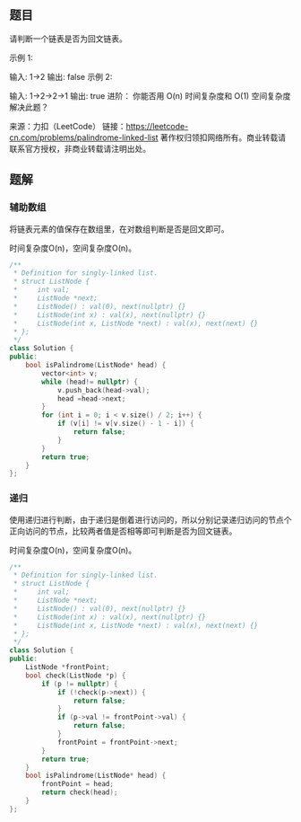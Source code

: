## 题目

请判断一个链表是否为回文链表。

示例 1:

输入: 1->2
输出: false
示例 2:

输入: 1->2->2->1
输出: true
进阶：
你能否用 O(n) 时间复杂度和 O(1) 空间复杂度解决此题？

来源：力扣（LeetCode）
链接：https://leetcode-cn.com/problems/palindrome-linked-list
著作权归领扣网络所有。商业转载请联系官方授权，非商业转载请注明出处。

## 题解

### 辅助数组

将链表元素的值保存在数组里，在对数组判断是否是回文即可。

时间复杂度O(n)，空间复杂度O(n)。

```c++
/**
 * Definition for singly-linked list.
 * struct ListNode {
 *     int val;
 *     ListNode *next;
 *     ListNode() : val(0), next(nullptr) {}
 *     ListNode(int x) : val(x), next(nullptr) {}
 *     ListNode(int x, ListNode *next) : val(x), next(next) {}
 * };
 */
class Solution {
public:
    bool isPalindrome(ListNode* head) {
        vector<int> v;
        while (head!= nullptr) {
            v.push_back(head->val);
            head =head->next;
        }
        for (int i = 0; i < v.size() / 2; i++) {
            if (v[i] != v[v.size() - 1 - i]) {
                return false;
            }
        }
        return true;
    }
};
```

### 递归

使用递归进行判断，由于递归是倒着进行访问的，所以分别记录递归访问的节点个正向访问的节点，比较两者值是否相等即可判断是否为回文链表。

时间复杂度O(n)，空间复杂度O(n)。

```c++
/**
 * Definition for singly-linked list.
 * struct ListNode {
 *     int val;
 *     ListNode *next;
 *     ListNode() : val(0), next(nullptr) {}
 *     ListNode(int x) : val(x), next(nullptr) {}
 *     ListNode(int x, ListNode *next) : val(x), next(next) {}
 * };
 */
class Solution {
public:
    ListNode *frontPoint;
    bool check(ListNode *p) {
        if (p != nullptr) {
            if (!check(p->next)) {
                return false;
            }
            if (p->val != frontPoint->val) {
                return false;
            }
            frontPoint = frontPoint->next;
        }
        return true;
    }
    bool isPalindrome(ListNode* head) {
        frontPoint = head;
        return check(head);
    }
};
```


